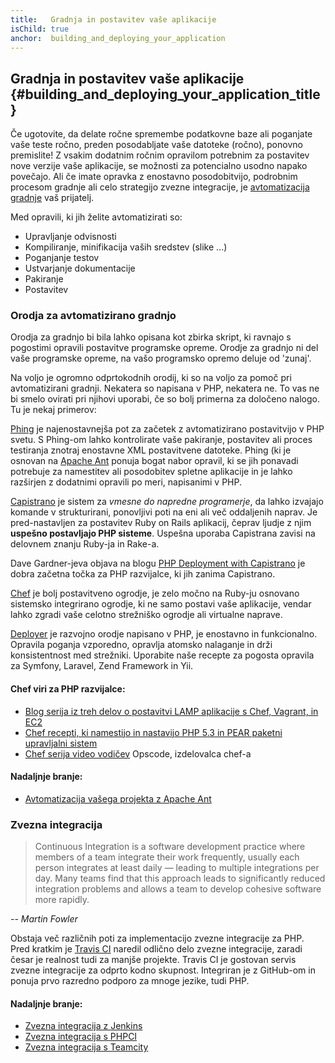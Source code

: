 ```yaml
---
title:   Gradnja in postavitev vaše aplikacije
isChild: true
anchor:  building_and_deploying_your_application
---
```


## Gradnja in postavitev vaše aplikacije {#building_and_deploying_your_application_title}

Če ugotovite, da delate ročne spremembe podatkovne baze ali poganjate vaše teste ročno, preden posodabljate vaše datoteke
(ročno), ponovno premislite! Z vsakim dodatnim ročnim opravilom potrebnim za postavitev nove verzije vaše aplikacije,
se možnosti za potencialno usodno napako povečajo. Ali če imate opravka z enostavno posodobitvijo, podrobnim procesom gradnje
ali celo strategijo zvezne integracije, je [avtomatizacija gradnje][buildautomation] vaš prijatelj.

Med opravili, ki jih želite avtomatizirati so:

* Upravljanje odvisnosti
* Kompiliranje, minifikacija vaših sredstev (slike ...)
* Poganjanje testov
* Ustvarjanje dokumentacije
* Pakiranje
* Postavitev


### Orodja za avtomatizirano gradnjo

Orodja za gradnjo bi bila lahko opisana kot zbirka skript, ki ravnajo s pogostimi opravili postavitve programske opreme.
Orodje za gradnjo ni del vaše programske opreme, na vašo programsko opremo deluje od 'zunaj'.

Na voljo je ogromno odprtokodnih orodij, ki so na voljo za pomoč pri avtomatizirani gradnji. Nekatera so napisana v PHP,
nekatera ne. To vas ne bi smelo ovirati pri njihovi uporabi, če so bolj primerna za določeno nalogo. Tu je nekaj primerov:

[Phing] je najenostavnejša pot za začetek z avtomatizirano postavitvijo v PHP svetu. S Phing-om
lahko kontrolirate vaše pakiranje, postavitev ali proces testiranja znotraj enostavne XML postavitvene datoteke. Phing
(ki je osnovan na [Apache Ant] ponuja bogat nabor opravil, ki se jih ponavadi potrebuje za namestitev
ali posodobitev spletne aplikacije in je lahko razširjen z dodatnimi opravili po meri, napisanimi v PHP.

[Capistrano] je sistem za *vmesne do napredne programerje*, da lahko izvajajo
komande v strukturirani, ponovljivi poti na eni ali več oddaljenih naprav. Je pred-nastavljen za postavitev Ruby on Rails aplikacij,
čeprav ljudje z njim **uspešno postavljajo PHP sisteme**. Uspešna uporaba Capistrana zavisi na delovnem znanju Ruby-ja in Rake-a.

Dave Gardner-jeva objava na blogu [PHP Deployment with Capistrano][phpdeploy_capistrano] je dobra začetna točka za PHP
razvijalce, ki jih zanima Capistrano.

[Chef] je bolj postavitveno ogrodje, je zelo močno na Ruby-ju osnovano sistemsko integrirano ogrodje,
ki ne samo postavi vaše aplikacije, vendar lahko zgradi vaše celotno strežniško ogrodje ali virtualne naprave.

[Deployer] je razvojno orodje napisano v PHP, je enostavno in funkcionalno. Opravila poganja vzporedno, opravlja
atomsko nalaganje in drži konsistentnost med strežniki. Uporabite naše recepte za pogosta opravila za Symfony,
Laravel, Zend Framework in Yii.

#### Chef viri za PHP razvijalce:

* [Blog serija iz treh delov o postavitvi LAMP aplikacije s Chef, Vagrant, in EC2][chef_vagrant_and_ec2]
* [Chef recepti, ki namestijo in nastavijo PHP 5.3 in PEAR paketni upravljalni sistem][Chef_cookbook]
* [Chef serija video vodičev][Chef_tutorial] Opscode, izdelovalca chef-a

#### Nadaljnje branje:

* [Avtomatizacija vašega projekta z Apache Ant][apache_ant_tutorial]

### Zvezna integracija

> Continuous Integration is a software development practice where members of a team integrate their work frequently,
> usually each person integrates at least daily — leading to multiple integrations per day. Many teams find that this
> approach leads to significantly reduced integration problems and allows a team to develop cohesive software more
> rapidly.

*-- Martin Fowler*

Obstaja več različnih poti za implementacijo zvezne integracije za PHP. Pred kratkim je [Travis CI]
naredil odlično delo zvezne integracije, zaradi česar je realnost tudi za manjše projekte. Travis CI je gostovan servis zvezne
integracije za odprto kodno skupnost. Integriran je z GitHub-om in ponuja prvo razredno podporo za mnoge jezike, tudi PHP.

#### Nadaljnje branje:

* [Zvezna integracija z Jenkins][Jenkins]
* [Zvezna integracija s PHPCI][PHPCI]
* [Zvezna integracija s Teamcity][Teamcity]


[buildautomation]: http://en.wikipedia.org/wiki/Build_automation
[Phing]: http://www.phing.info/
[Apache Ant]: http://ant.apache.org/
[Capistrano]: https://github.com/capistrano/capistrano/wiki
[phpdeploy_capistrano]: http://www.davegardner.me.uk/blog/2012/02/13/php-deployment-with-capistrano/
[Chef]: http://www.opscode.com/chef/
[chef_vagrant_and_ec2]: http://www.jasongrimes.org/2012/06/managing-lamp-environments-with-chef-vagrant-and-ec2-1-of-3/
[Chef_cookbook]: https://github.com/opscode-cookbooks/php
[Chef_tutorial]: https://www.youtube.com/playlist?list=PLrmstJpucjzWKt1eWLv88ZFY4R1jW8amR
[apache_ant_tutorial]: http://net.tutsplus.com/tutorials/other/automate-your-projects-with-apache-ant/
[Travis CI]: https://travis-ci.org/
[Jenkins]: http://jenkins-ci.org/
[PHPCI]: http://www.phptesting.org/
[Teamcity]: http://www.jetbrains.com/teamcity/
[Deployer]: https://github.com/deployphp/deployer
